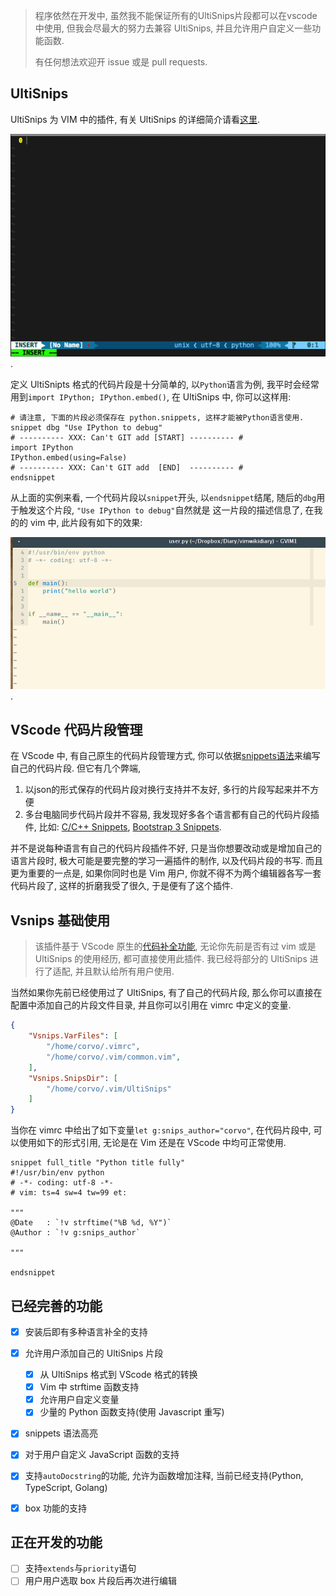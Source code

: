 
> 程序依然在开发中, 虽然我不能保证所有的UltiSnips片段都可以在vscode中使用,
> 但我会尽最大的努力去兼容 UltiSnips, 并且允许用户自定义一些功能函数.
>
> 有任何想法欢迎开 issue 或是 pull requests.

## UltiSnips

UltiSnips 为 VIM 中的插件, 有关 UltiSnips 的详细简介请看[这里][1].

![ultisnips](../img/ultisnips.gif).

定义 UltiSnipts 格式的代码片段是十分简单的, 以`Python`语言为例, 我平时会经常用到`import IPython; IPython.embed()`,
在 UltiSnips 中, 你可以这样用:

```snippets
# 请注意, 下面的片段必须保存在 python.snippets, 这样才能被Python语言使用.
snippet dbg "Use IPython to debug"
# ---------- XXX: Can't GIT add [START] ---------- #
import IPython
IPython.embed(using=False)
# ---------- XXX: Can't GIT add  [END]  ---------- #
endsnippet
```

从上面的实例来看, 一个代码片段以`snippet`开头, 以`endsnippet`结尾,
随后的`dbg`用于触发这个片段, `"Use IPython to debug"`自然就是
这一片段的描述信息了, 在我的的 vim 中, 此片段有如下的效果:

![](../img/ultisnips_me.gif).


## VScode 代码片段管理

在 VScode 中, 有自己原生的代码片段管理方式, 你可以依据[snippets语法][4]来编写自己的代码片段. 但它有几个弊端,

1. 以json的形式保存的代码片段对换行支持并不友好, 多行的片段写起来并不方便
2. 多台电脑同步代码片段并不容易, 我发现好多各个语言都有自己的代码片段插件, 比如: [C/C++ Snippets][5], [Bootstrap 3 Snippets][6].

并不是说每种语言有自己的代码片段插件不好, 只是当你想要改动或是增加自己的语言片段时,
极大可能是要完整的学习一遍插件的制作, 以及代码片段的书写. 而且更为重要的一点是,
如果你同时也是 Vim 用户, 你就不得不为两个编辑器各写一套代码片段了, 这样的折磨我受了很久,
于是便有了这个插件.

## Vsnips 基础使用

> 该插件基于 VScode 原生的[代码补全功能][8], 无论你先前是否有过 vim 或是 UltiSnips 的使用经历,
> 都可直接使用此插件. 我已经将部分的 UltiSnips 进行了适配, 并且默认给所有用户使用.

当然如果你先前已经使用过了 UltiSnips, 有了自己的代码片段,
那么你可以直接在配置中添加自己的片段文件目录, 并且你可以引用在 vimrc 中定义的变量.

```json
{
    "Vsnips.VarFiles": [
        "/home/corvo/.vimrc",
        "/home/corvo/.vim/common.vim",
    ],
    "Vsnips.SnipsDir": [
        "/home/corvo/.vim/UltiSnips"
    ]
}
```

当你在 vimrc 中给出了如下变量`let g:snips_author="corvo"`, 在代码片段中, 可以使用如下的形式引用,
无论是在 Vim 还是在 VScode 中均可正常使用.

```snippets
snippet full_title "Python title fully"
#!/usr/bin/env python
# -*- coding: utf-8 -*-
# vim: ts=4 sw=4 tw=99 et:

"""
@Date   : `!v strftime("%B %d, %Y")`
@Author : `!v g:snips_author`

"""

endsnippet
```

## 已经完善的功能

* [x] 安装后即有多种语言补全的支持
* [x] 允许用户添加自己的 UltiSnips 片段
  * [x] 从 UltiSnips 格式到 VScode 格式的转换
  * [x] Vim 中 strftime 函数支持
  * [x] 允许用户自定义变量
  * [x] 少量的 Python 函数支持(使用 Javascript 重写)
* [x] snippets 语法高亮
* [x] 对于用户自定义 JavaScript 函数的支持
* [x] 支持`autoDocstring`的功能, 允许为函数增加注释, 当前已经支持(Python, TypeScript, Golang)
* [x] box 功能的支持


## 正在开发的功能

* [ ] 支持`extends`与`priority`语句
* [ ] 用户用户选取 box 片段后再次进行编辑

[1]: https://github.com/SirVer/ultisnips
[3]: https://user-images.githubusercontent.com/12025071/62412148-14cad280-b631-11e9-8d9c-01a65a2550ef.gif
[4]: https://code.visualstudio.com/docs/editor/userdefinedsnippets#_creating-your-own-snippets
[5]: https://marketplace.visualstudio.com/items?itemName=hars.CppSnippets
[6]: https://marketplace.visualstudio.com/items?itemName=wcwhitehead.bootstrap-3-snippets
[7]: https://user-images.githubusercontent.com/12025071/62412552-19928500-b637-11e9-8335-dfe3f0ca0688.gif
[8]: https://code.visualstudio.com/api/references/vscode-api#CompletionItemProvider
[9]: https://marketplace.visualstudio.com/items?itemName=njpwerner.autodocstring